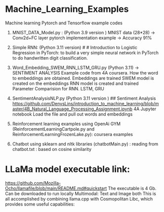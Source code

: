 # Machine_Learning_Examples
Machine learning Pytorch and Tensorflow example codes
1. MNIST_DATA_Model.py : (Python 3.9 version ) MNIST data (28*28) -> Conv2d+FC layer pytorch implementation example -> Accuracy 91%
2. Simple RNN: (Python 3.11 version) # # Introduction to Logistic Regression in PyTorch: to build a very simple neural network in PyTorch to do handwritten digit classification.
3. Word_Embedding_SWEM_RNN_LSTM_GRU.py (Python 3.11)  -> SENTIMENT ANALYSIS Example
   code from 4A coursera.
   How the word to embeddings are obtained.
   Embeddings are trained
   SWEM model is created on the embeddings
   RNN model is created and trained
   Parameter Comparision for RNN. LSTM, GRU
4. SentimentAnalysisNLP.py (Python 3.11 version ) ## Sentiment Analysis
      https://github.com/DenysLins/introduction_to_machine_learning/blob/master/4B_Natural_Language_Processing_Assignment.ipynb 4A Jupyter notebook 
      Load the file and pull out words and embeddings
      
5. Reinforcement learning examples using OpenAi GYM (ReinforcementLearningCartpole.py and ReinforcementLearningFrozenLake.py): coursera examples
6. Chatbot using sklearn and nltk libraries (chatbotMain.py) : reading from chatbot.txt : based on cosine similarity 

# LLaMa model executable link:
https://github.com/Mozilla-Ocho/llamafile/blob/main/README.md#quickstart
The executable is 4 Gb. Can be downloaded to run locally
Multimodal: Text and Image both
This is all accomplished by combining llama.cpp with Cosmopolitan Libc, which provides some useful capabilities:
